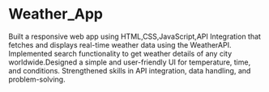# Weather_App
Built a responsive web app using HTML,CSS,JavaScript,API Integration that fetches and displays real-time weather data using the WeatherAPI. Implemented search functionality to 
get weather details of any city worldwide.Designed a simple and user-friendly UI for temperature, time, and conditions. Strengthened skills in API integration, data handling, and problem-solving.
